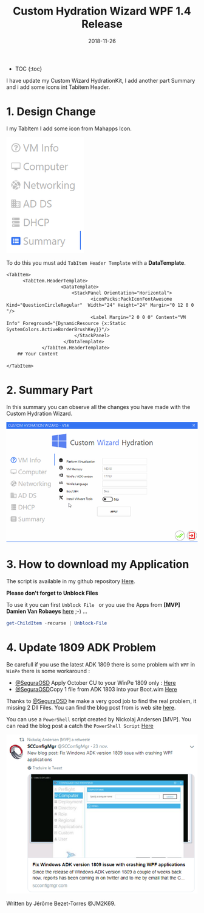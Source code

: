﻿---
layout: post
title: "Custom Hydration Wizard WPF 1.4 Release"
date: 2018-11-26
tags: [PowerShell,Forms, WPF,XAML,Mahapps]
---


* TOC
{:toc}

I have update my Custom Wizard HydrationKit, I add another part Summary and i add some icons int Tabitem Header.


# 1. Design Change

I my TabItem I add some icon from Mahapps Icon.

![ComputerSection](/img/WCRI_INT1.PNG)

To do this you must add `TabItem Header Template` with a **DataTemplate**.

```xaml
<TabItem>
      <TabItem.HeaderTemplate>
                    <DataTemplate>
                        <StackPanel Orientation="Horizontal">
                               <iconPacks:PackIconFontAwesome Kind="QuestionCircleRegular"  Width="24" Height="24" Margin="0 12 0 0 "/>
                               <Label Margin="2 0 0 0" Content="VM Info" Foreground="{DynamicResource {x:Static SystemColors.ActiveBorderBrushKey}}"/>
                         </StackPanel>
                     </DataTemplate>
             </TabItem.HeaderTemplate>
    ## Your Content

</TabItem>
```

# 2. Summary Part

In this summary you can observe all the changes you have made with the Custom Hydration Wizard.

![ComputerSection](/img/CWHUpdate.gif)

# 3. How to download my Application

The script is available in my github repository [Here](https://github.com/JM2K69/Custom-Wizard-Hydration/releases/download/1.3/CWH.zip).

**Please don't forget to Unblock Files** 

To use it you can first `Unblock File ` or you use the Apps from **[MVP] Damien Van Robaeys** [here](http://www.systanddeploy.com/2018/08/unblock-your-downloaded-files-with.html) ;-) ...

```powershell
get-ChildItem -recurse | Unblock-File
```
# 4. Update 1809 ADK Problem

Be carefull if you use the latest ADK 1809 there is some problem with `WPF` in `WinPe` there is some workaround :

* [@SeguraOSD](https://twitter.com/SeguraOSD) Apply October CU to your WinPe 1809 only : [Here](https://twitter.com/SeguraOSD/status/1050596674807054336)
* [@SeguraOSD](https://twitter.com/ferozekhan267oa)Copy 1 file from ADK 1803 into your Boot.wim [Here](https://twitter.com/ferozekhan267oa/status/1049169276656074753)

Thanks to [@SeguraOSD](https://twitter.com/SeguraOSD) he make a very good job to find the real problem, it missing 2 Dll Files. You can find the blog post from is web site [here](https://www.osdeploy.com/blog/winpe-10-1809-wpf-dramarama). 

You can use a `PowerShell` script created by Nickolaj Andersen [MVP]. You can read the blog post a catch the `PowerShell Script` [Here](http://www.scconfigmgr.com/2018/11/23/fix-windows-adk-version-1809-issue-with-crashing-wpf-applications/)

![ComputerSection](/img/Fix.PNG)



Written by Jérôme Bezet-Torres @JM2K69.
